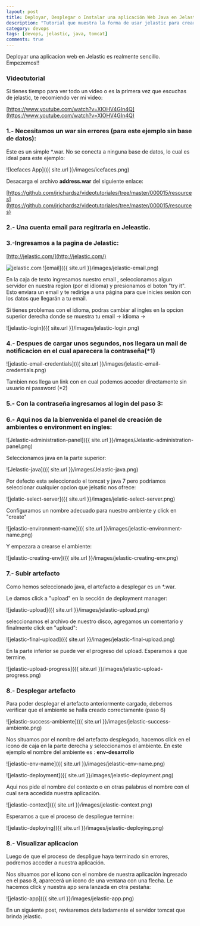 ```yaml
---
layout: post
title: Deployar, Desplegar o Instalar una aplicación Web Java en Jelastic  
description: "Tutorial que muestra la forma de usar jelastic para crear una servidor de aplicaciones tomcat ..."
category: devops
tags: [devops, jelastic, java, tomcat]
comments: true  
---
```


Deployar una aplicacion web en Jelastic es realmente sencillo. Empezemos!!

### Videotutorial

Si tienes tiempo para ver todo un video o es la primera vez que escuchas de jelastic, te recomiendo ver mi video:

[https://www.youtube.com/watch?v=XIOHV4GIn4Q](https://www.youtube.com/watch?v=XIOHV4GIn4Q)

### 1.- Necesitamos un war sin errores (para este ejemplo sin base de datos):

Este es un simple *.war. No se conecta a ninguna base de datos,  lo cual es ideal para este ejemplo:

![Icefaces App]({{ site.url }}/images/icefaces.png)


Desacarga el archivo **address.war** del siguiente enlace:

[https://github.com/jrichardsz/videotutoriales/tree/master/000015/resources](https://github.com/jrichardsz/videotutoriales/tree/master/000015/resources)

### 2.- Una cuenta email para regitrarla en Jeleastic.

### 3.-Ingresamos a la pagina de Jelastic:

[http://jelastic.com/](http://jelastic.com/)

![jelastic.com](https://jelastic.com/assets/img/main/slides/smith-release.jpg)
![email]({{ site.url }}/images/jelastic-email.png)

En la caja de texto ingresamos nuestro email , seleccionamos algun servidor en nuestra region (por el idioma) y presionamos el boton "try it". Esto enviara un email y te redirige a una página para que inicies sesión con los datos que llegarán a tu email.

Si tienes problemas con el idioma, podras cambiar al ingles en la opcion superior derecha donde se muestra tu email -> idioma ->

![jelastic-login]({{ site.url }}/images/jelastic-login.png)

### 4.- Despues de cargar unos segundos, nos llegara un mail de notificacion en el cual aparecera la contraseña(*1)

![jelastic-email-credentials]({{ site.url }}/images/jelastic-email-credentials.png)

Tambien nos llega un link con en cual podemos acceder directamente sin usuario ni password (*2)

### 5.- Con la contraseña ingresamos al login del paso 3:

### 6.- Aqui nos da la bienvenida el panel de creación de ambientes o environment en ingles:

![Jelastic-administration-panel]({{ site.url }}/images/Jelastic-administration-panel.png)

Seleccionamos java en la parte superior:

![Jelastic-java]({{ site.url }}/images/Jelastic-java.png)

Por defecto esta seleccionado el tomcat y java 7 pero podriamos seleccionar cualquier opcion que jelsatic nos ofrece:

![jelatic-select-server]({{ site.url }}/images/jelatic-select-server.png)

Configuramos un nombre adecuado para nuestro ambiente y click en "create"

![jelastic-environment-name]({{ site.url }}/images/jelastic-environment-name.png)

Y empezara a crearse el ambiente:

![jelastic-creating-env]({{ site.url }}/images/jelastic-creating-env.png)

### 7.- Subir artefacto

Como hemos seleccionado java, el artefacto a desplegar es un *.war. 

Le damos click a "upload" en la sección de deployment manager:

![jelastic-upload]({{ site.url }}/images/jelastic-upload.png)

seleccionamos el archivo de nuestro disco, agregamos un comentario y finalmente click en "upload":

![jelastic-final-upload]({{ site.url }}/images/jelastic-final-upload.png)

En la parte inferior se puede ver el progreso del upload. Esperamos a que termine.

![jelastic-upload-progress]({{ site.url }}/images/jelastic-upload-progress.png)

### 8.- Desplegar artefacto

Para poder desplegar el artefacto anteriormente cargado, debemos verificar que el ambiente se halla creado correctamente (paso 6)

![jelastic-success-ambiente]({{ site.url }}/images/jelastic-success-ambiente.png)

Nos situamos por el nombre del artefacto desplegado, hacemos click en el icono de caja en la parte derecha y seleccionamos el ambiente. En este ejemplo el nombre del ambiente es : **env-desarrollo**

![jelastic-env-name]({{ site.url }}/images/jelastic-env-name.png)

![jelastic-deployment]({{ site.url }}/images/jelastic-deployment.png)

Aqui nos pide el nombre del contexto o en otras palabras el nombre con el cual sera accedida nuestra aplicación.

![jelastic-context]({{ site.url }}/images/jelastic-context.png)

Esperamos a que el proceso de despliegue termine:

![jelastic-deploying]({{ site.url }}/images/jelastic-deploying.png)

### 8.- Visualizar aplicacion

Luego de que el proceso de despligue haya terminado sin errores, podremos acceder a nuestra aplicación.

Nos situamos por el icono con el nombre de nuestra aplicación ingresado en el paso 8, aparecerá un icono de una ventana con una flecha. Le hacemos click y nuestra app sera lanzada en otra pestaña:

![jelastic-app]({{ site.url }}/images/jelastic-app.png)

En un siguiente post, revisaremos detalladamente el servidor tomcat que brinda jelastic.


